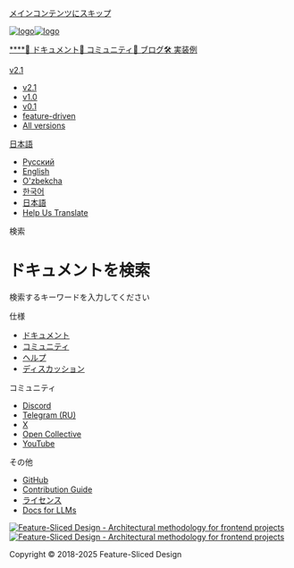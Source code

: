 [メインコンテンツにスキップ](#__docusaurus_skipToContent_fallback)

[![logo](/documentation/ja/img/brand/logo-primary.png)![logo](/documentation/ja/img/brand/logo-primary.png)](/documentation/ja/.md)

[****](/documentation/ja/.md)[📖 ドキュメント](/documentation/ja/docs/get-started/overview.md)[💫 コミュニティ](/documentation/ja/community.md)[📝 ブログ](/documentation/ja/blog)[🛠 実装例](/documentation/ja/examples.md)

[v2.1](/documentation/ja/docs/get-started/overview.md)

* [v2.1](/documentation/ja/docs/get-started/overview.md)
* [v1.0](https://feature-sliced.github.io/featureslices.dev/v1.0.html)
* [v0.1](https://feature-sliced.github.io/featureslices.dev/v0.1.html)
* [feature-driven](https://github.com/feature-sliced/documentation/tree/rc/feature-driven)
* [All versions](/documentation/ja/versions.md)

[日本語](#)

* [Русский](/documentation/ru/search)
* [English](/documentation/search)
* [O'zbekcha](/documentation/uz/search)
* [한국어](/documentation/kr/search)
* [日本語](/documentation/ja/search.md)
* [Help Us Translate](https://github.com/feature-sliced/documentation/issues/244)

[](https://discord.gg/S8MzWTUsmp)[](https://github.com/feature-sliced/documentation)

検索

# ドキュメントを検索

検索するキーワードを入力してください

[](https://www.algolia.com/)

仕様

* [ドキュメント](/documentation/ja/docs/get-started/overview.md)
* [コミュニティ](/documentation/ja/community.md)
* [ヘルプ](/documentation/ja/nav.md)
* [ディスカッション](https://github.com/feature-sliced/documentation/discussions)

コミュニティ

* [Discord](https://discord.gg/S8MzWTUsmp)
* [Telegram (RU)](https://t.me/feature_sliced)
* [X](https://twitter.com/feature_sliced)
* [Open Collective](https://opencollective.com/feature-sliced)
* [YouTube](https://www.youtube.com/c/FeatureSlicedDesign)

その他

* [GitHub](https://github.com/feature-sliced)
* [Contribution Guide](https://github.com/feature-sliced/documentation/blob/master/CONTRIBUTING.md)
* [ライセンス](https://github.com/feature-sliced/documentation/blob/master/LICENSE)
* [Docs for LLMs](/documentation/ja/docs/llms.md)

[![Feature-Sliced Design - Architectural methodology for frontend projects](/documentation/ja/img/brand/logo-primary.png)![Feature-Sliced Design - Architectural methodology for frontend projects](/documentation/ja/img/brand/logo-primary.png)](https://github.com/feature-sliced)

Copyright © 2018-2025 Feature-Sliced Design

